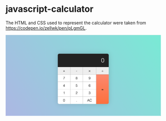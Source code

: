 # javascript-calculator

The HTML and CSS used to represent the calculator were taken from https://codepen.io/zellwk/pen/pLgmGL.

![Calculator](Calculator.png)
